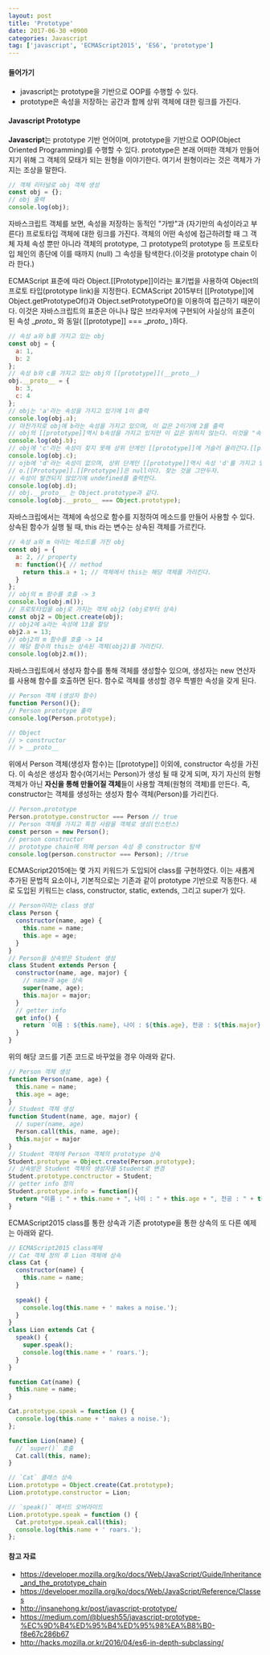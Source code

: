```yaml
---
layout: post
title: 'Prototype'
date: 2017-06-30 +0900
categories: Javascript
tag: ['javascript', 'ECMAScript2015', 'ES6', 'prototype']
---
```


#### 들어가기

- javascript는 prototype을 기반으로 OOP를 수행할 수 있다.
- prototype은 속성을 저장하는 공간과 함께 상위 객체에 대한 링크를 가진다.
	
#### Javascript Prototype

**Javascript**는 prototype 기반 언어이며, prototype을 기반으로 OOP(Object Oriented Programming)를 수행할 수 있다. prototype은 본래 어떠한 객체가 만들어지기 위해 그 객체의 모태가 되는 원형을 이야기한다. 여기서 원형이라는 것은 객체가 가지는 조상을 말한다.

```javascript
// 객체 리터널로 obj 객체 생성
const obj = {};
// obj 출력
console.log(obj);
```

자바스크립트 객체를 보면, 속성을 저장하는 동적인 "가방"과 (자기만의 속성이라고 부른다) 프로토타입 객체에 대한 링크를 가진다. 객체의 어떤 속성에 접근하려할 때 그 객체 자체 속성 뿐만 아니라 객체의 prototype, 그 prototype의 prototype 등 프로토타입 체인의 종단에 이를 때까지 (null) 그 속성을 탐색한다.(이것을 prototype chain 이라 한다.)

ECMAScript 표준에 따라 Object.[[Prototype]]이라는 표기법을 사용하여 Object의 프로토 타입(prototype link)을 지정한다. ECMAScript 2015부터 [[Prototype]]에 Object.getPrototypeOf()과 Object.setPrototypeOf()을 이용하여 접근하기 때문이다. 이것은 자바스크립트의 표준은 아니나 많은 브라우저에 구현되어 사실상의 표준이 된 속성 \__proto__ 와 동일( [[prototype]] === \__proto__ )하다. 

```javascript
// 속성 a와 b를 가지고 있는 obj
const obj = { 
  a: 1, 
  b: 2
};
// 속성 b와 c를 가지고 있는 obj의 [[prototype]](__proto__)
obj.__proto__ = {
  b: 3,
  c: 4
};
// obj는 'a'라는 속성을 가지고 있기에 1이 출력
console.log(obj.a);
// 마찬가지로 obj에 b라는 속성을 가지고 있으며, 이 값은 2이기에 2를 출력
// obj의 [[prototype]]역시 b속성을 가지고 있지만 이 값은 읽히지 않는다. 이것을 "속성의 가려짐(property shadowing)" 이라고 부른다.
console.log(obj.b); 
// obj에 'c'라는 속성이 찾지 못해 상위 단계인 [[prototype]]에 거슬러 올라간다.[[prototype]] 속성 'c'를 찾아 이 값을 출력
console.log(obj.c); 
// ojb에 'd'라는 속성이 없으며, 상위 단계인 [[prototype]]역시 속성 'd'를 가지고 있지 않다.
// o.[[Prototype]].[[Prototype]]은 null이다. 찾는 것을 그만두자.
// 속성이 발견되지 않았기에 undefined를 출력한다.
console.log(obj.d);
// obj.__proto__ 는 Object.prototype과 같다.
console.log(obj.__proto__ === Object.prototype);
```

자바스크립에서는 객체에 속성으로 함수를 지정하여 메소드를 만들어 사용할 수 있다. 상속된 함수가 실행 될 때, this 라는 변수는 상속된 객체를 가르킨다.

```javascript
// 속성 a와 m 아리는 메소드를 가진 obj
const obj = {
  a: 2, // property
  m: function(){ // method
    return this.a + 1; // 객체에서 this는 해당 객체를 가리킨다.
  }
};
// obj의 m 함수를 호출 -> 3
console.log(obj.m());
// 프로토타입을 obj로 가지는 객체 obj2 (obj로부터 상속)
const obj2 = Object.create(obj);
// obj2에 a라는 속성에 13을 할당
obj2.a = 13;
// obj2의 m 함수를 호출 -> 14
// 해당 함수의 this는 상속된 객체(obj2)를 가리킨다.
console.log(obj2.m());
```

자바스크립트에서 생성자 함수를 통해 객체를 생성할수 있으며, 생성자는 new 연산자를 사용해 함수를 호출하면 된다. 함수로 객체를 생성할 경우 특별한 속성을 갖게 된다. 

```javascript
// Person 객체 (생성자 함수)
function Person(){};
// Person prototype 출력
console.log(Person.prototype);

// Object
// > constructor
// > __proto__ 
```

위에서 Person 객체(생성자 함수)는 [[prototype]] 이외에, constructor 속성을 가진다. 이 속성은 생성자 함수(여기서는 Person)가 생성 될 때 갖게 되며, 자기 자신의 원형객체가 아닌 **자신을 통해 만들어질 객체**들이 사용할 객체(원형의 객체)를 만든다. 즉, constructor는 객체를 생성하는 생성자 함수 객체(Person)를 가리킨다. 

```javascript
// Person.prototype
Person.prototype.constructor === Person // true
// Person 객체를 가지고 특정 사람을 객체로 생성(인스턴스)
const person = new Person();
// person constructor
// prototype chain에 의해 person 속성 중 constructor 탐색
console.log(person.constructor === Person); //true
```

ECMAScript2015에는 몇 가지 키워드가 도입되어 class를 구현하였다. 이는 새롭게 추가된 문법적 요소이나, 기본적으로는 기존과 같이 prototype 기반으로 작동한다. 새로 도입된 키워드는 class, constructor, static, extends, 그리고 super가 있다.

```javascript
// Person이라는 class 생성
class Person {
  constructor(name, age) {
    this.name = name;
    this.age = age;
  }
}
// Person을 상속받은 Student 생성
class Student extends Person {
  constructor(name, age, major) {
    // name과 age 상속
    super(name, age);
    this.major = major;
  }
  // getter info
  get info() {
    return `이름 : ${this.name}, 나이 : ${this.age}, 전공 : ${this.major}`;
  }
}
```

위의 해당 코드를 기존 코드로 바꾸었을 경우 아래와 같다.

```javascript
// Person 객체 생성
function Person(name, age) {
  this.name = name;
  this.age = age;
}
// Student 객체 생성
function Student(name, age, major) {
  // super(name, age)
  Person.call(this, name, age);
  this.major = major
}
// Student 객체에 Person 객체의 prototype 상속
Student.prototype = Object.create(Person.prototype);
// 상속받은 Student 객체의 생성자를 Student로 변경
Student.prototype.conctructor = Student;
// getter info 정의
Student.prototype.info = function(){
  return "이름 : " + this.name + ", 나이 : " + this.age + ", 전공 : " + this.major;
}
```

ECMAScript2015 class를 통한 상속과 기존 prototype을 통한 상속의 또 다른 예제는 아래와 같다.

```javascript
// ECMAScript2015 class예제
// Cat 객체 정의 후 Lion 객체에 상속
class Cat { 
  constructor(name) {
    this.name = name;
  }
  
  speak() {
    console.log(this.name + ' makes a noise.');
  }
}
class Lion extends Cat {
  speak() {
    super.speak();
    console.log(this.name + ' roars.');
  }
}
```
```javascript
function Cat(name) {
  this.name = name;
}

Cat.prototype.speak = function () {
  console.log(this.name + ' makes a noise.');
};

function Lion(name) {
  // `super()` 호출
  Cat.call(this, name);
}

// `Cat` 클래스 상속
Lion.prototype = Object.create(Cat.prototype);
Lion.prototype.constructor = Lion;

// `speak()` 메서드 오버라이드
Lion.prototype.speak = function () {
  Cat.prototype.speak.call(this);
  console.log(this.name + ' roars.');
};
```

#### 참고 자료

- <https://developer.mozilla.org/ko/docs/Web/JavaScript/Guide/Inheritance_and_the_prototype_chain>
- <https://developer.mozilla.org/ko/docs/Web/JavaScript/Reference/Classes>
- <http://insanehong.kr/post/javascript-prototype/>
- <https://medium.com/@bluesh55/javascript-prototype-%EC%9D%B4%ED%95%B4%ED%95%98%EA%B8%B0-f8e67c286b67>
- <http://hacks.mozilla.or.kr/2016/04/es6-in-depth-subclassing/>
